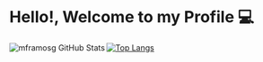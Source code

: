 # Hello!, Welcome to my Profile :computer:

<img align="left" alt="mframosg GitHub Stats" src="https://github-readme-stats.vercel.app/api?username=mframosg&show_icons=true&hide_border=true%22/%3E">

[![Top Langs](https://github-readme-stats.vercel.app/api/top-langs/?username=mframosg)](https://github.com/anuraghazra/github-readme-stats)
<!--
**mframosg/mframosg** is a ✨ _special_ ✨ repository because its `README.md` (this file) appears on your GitHub profile.

Here are some ideas to get you started:

- 🔭 I’m currently working on ...
- 🌱 I’m currently learning ...
- 👯 I’m looking to collaborate on ...
- 🤔 I’m looking for help with ...
- 💬 Ask me about ...
- 📫 How to reach me: ...
- 😄 Pronouns: ...
- ⚡ Fun fact: ...
-->
